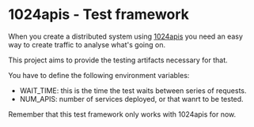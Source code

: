 # 1024apis - Test framework


When you create a distributed system using [1024apis](https://github.com/ipedrazas/1024apis) you need an easy way to create traffic to analyse what's going on.

This project aims to provide the testing artifacts necessary for that.

You have to define the following environment variables:

* WAIT_TIME: this is the time the test waits between series of requests.
* NUM_APIS: number of services deployed, or that wanrt to be tested.

Remember that this test framework only works with 1024apis for now.
